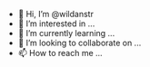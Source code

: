 - 👋 Hi, I’m @wildanstr
- 👀 I’m interested in ...
- 🌱 I’m currently learning ...
- 💞️ I’m looking to collaborate on ...
- 📫 How to reach me ...

<!---
wildanstr/wildanstr is a ✨ special ✨ repository because its `README.md` (this file) appears on your GitHub profile.
You can click the Preview link to take a look at your changes.
--->

